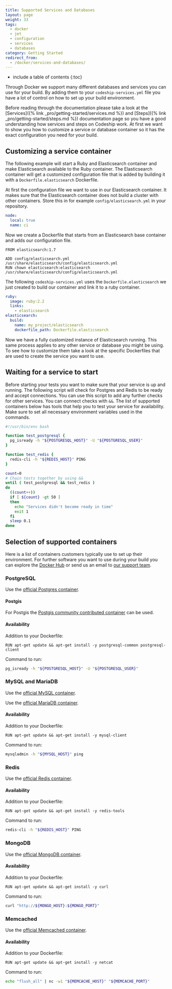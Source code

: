 ```yaml
---
title: Supported Services and Databases
layout: page
weight: 33
tags:
  - docker
  - jet
  - configuration
  - services
  - databases
category: Getting Started
redirect_from:
  - /docker/services-and-databases/
---
```


* include a table of contents
{:toc}

Through Docker we support many different databases and services you can use for your build. By adding them to your `codeship-services.yml` file you have a lot of control on how to set up your build environment.

Before reading through the documentation please take a look at the [Services]({% link _pro/getting-started/services.md %}) and [Steps]({% link _pro/getting-started/steps.md %}) documentation page so you have a good understanding how services and steps on Codeship work. At first we want to show you how to customize a service or database container so it has the exact configuration you need for your build.

## Customizing a service container

The following example will start a Ruby and Elasticsearch container and make Elasticsearch available to the Ruby container. The Elasticsearch container will get a customized configuration file that is added by building it with a `Dockerfile.elasticsearch` Dockerfile.

At first the configuration file we want to use in our Elasticsearch container. It makes sure that the Elasticsearch container does not build a cluster with other containers. Store this in for example `config/elasticsearch.yml` in your repository.

```yaml
node:
  local: true
  name: ci
```

Now we create a Dockerfile that starts from an Elasticsearch base container and adds our configuration file.

```
FROM elasticsearch:1.7

ADD config/elasticsearch.yml /usr/share/elasticsearch/config/elasticsearch.yml
RUN chown elasticsearch:elasticsearch /usr/share/elasticsearch/config/elasticsearch.yml
```

The following `codeship-services.yml` uses the `Dockerfile.elasticsearch` we just created to build our container and link it to a ruby container.

```yaml
ruby:
  image: ruby:2.2
  links:
    - elasticsearch
elasticsearch:
  build:
    name: my_project/elasticsearch
    dockerfile_path: Dockerfile.elasticsearch
```

Now we have a fully customized instance of Elasticsearch running. This same process applies to any other service or database you might be using. To see how to customize them take a look at the specific Dockerfiles that are used to create the service you want to use.

## Waiting for a service to start

Before starting your tests you want to make sure that your service is up and running. The following script will check for Postgres and Redis to be ready and accept connections. You can use this script to add any further checks for other services. You can connect checks with `&&`. The list of supported containers below has tools that help you to test your service for availability. Make sure to set all necessary environment variables used in the commands.

```bash
#!/usr/bin/env bash

function test_postgresql {
  pg_isready -h "${POSTGRESQL_HOST}" -U "${POSTGRESQL_USER}"
}

function test_redis {
  redis-cli -h "${REDIS_HOST}" PING
}

count=0
# Chain tests together by using &&
until ( test_postgresql && test_redis )
do
  ((count++))
  if [ ${count} -gt 50 ]
  then
    echo "Services didn't become ready in time"
    exit 1
  fi
  sleep 0.1
done
```

## Selection of supported containers

Here is a list of containers customers typically use to set up their environment. For further software you want to use during your build you can explore the [Docker Hub](https://hub.docker.com/) or send us an email to [our support team](mailto:support@codeship.com).

### PostgreSQL
Use the [official Postgres container](https://hub.docker.com/_/postgres/).

#### Postgis
For Postgis the [Postgis community contributed container](https://hub.docker.com/r/mdillon/postgis/) can be used.

#### Availability

Addition to your Dockerfile:

```
RUN apt-get update && apt-get install -y postgresql-common postgresql-client
```

Command to run:

```bash
pg_isready -h "${POSTGRESQL_HOST}" -U "${POSTGRESQL_USER}"
```

### MySQL and MariaDB
Use the [official MySQL container](https://hub.docker.com/_/mysql/).

Use the [official MariaDB container](https://hub.docker.com/_/mariadb/).

#### Availability

Addition to your Dockerfile:

```
RUN apt-get update && apt-get install -y mysql-client
```

Command to run:

```bash
mysqladmin -h "${MYSQL_HOST}" ping
```

### Redis
Use the [official Redis container](https://hub.docker.com/_/redis/).

#### Availability

Addition to your Dockerfile:

```
RUN apt-get update && apt-get install -y redis-tools
```

Command to run:

```bash
redis-cli -h "${REDIS_HOST}" PING
```

### MongoDB
Use the [official MongoDB container](https://hub.docker.com/_/mongo/).

#### Availability

Addition to your Dockerfile:

```
RUN apt-get update && apt-get install -y curl
```

Command to run:

```bash
curl "http://${MONGO_HOST}:${MONGO_PORT}"
```

### Memcached
Use the [official Memcached container](https://hub.docker.com/_/memcached/).

#### Availability

Addition to your Dockerfile:

```
RUN apt-get update && apt-get install -y netcat
```

Command to run:

```bash
echo "flush_all" | nc -w1 "${MEMCACHE_HOST}" "${MEMCACHE_PORT}"
```

